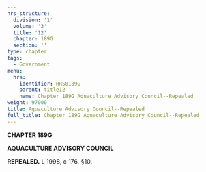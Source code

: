 ```yaml
---
hrs_structure:
  division: '1'
  volume: '3'
  title: '12'
  chapter: 189G
  section: ''
type: chapter
tags:
  - Government
menu:
  hrs:
    identifier: HRS0189G
    parent: title12
    name: Chapter 189G Aquaculture Advisory Council--Repealed
weight: 97000
title: Aquaculture Advisory Council--Repealed
full_title: Chapter 189G Aquaculture Advisory Council--Repealed
---
```

**CHAPTER 189G**

**AQUACULTURE ADVISORY COUNCIL**

**REPEALED.** L 1998, c 176, §10.
